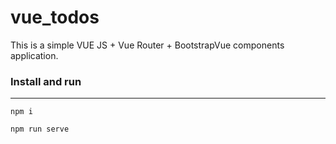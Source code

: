 # vue_todos
This is a simple VUE JS + Vue Router + BootstrapVue components application.

### Install and run
___

```npm i```

```npm run serve```
